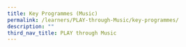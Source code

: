 ```yaml
---
title: Key Programmes (Music)
permalink: /learners/PLAY-through-Music/key-programmes/
description: ""
third_nav_title: PLAY through Music
---
```

